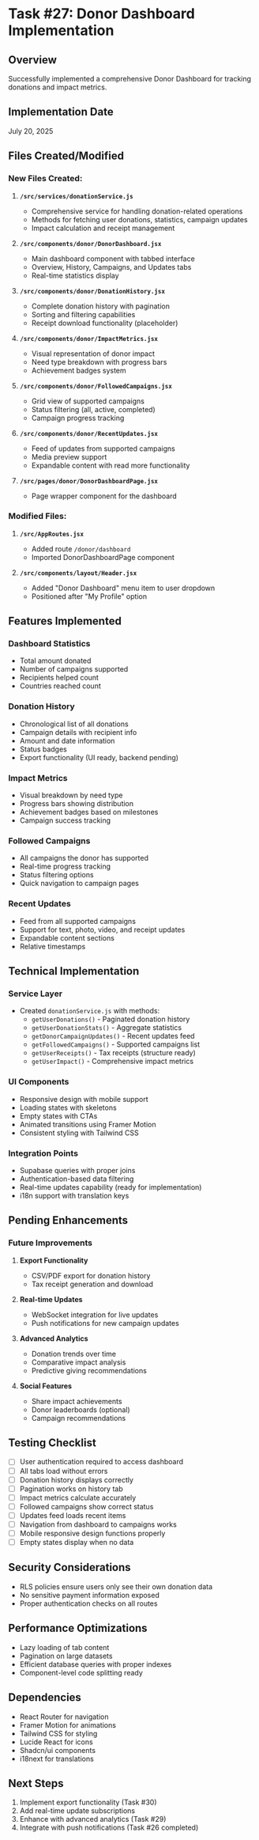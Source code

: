 # Task #27: Donor Dashboard Implementation

## Overview
Successfully implemented a comprehensive Donor Dashboard for tracking donations and impact metrics.

## Implementation Date
July 20, 2025

## Files Created/Modified

### New Files Created:
1. **`/src/services/donationService.js`**
   - Comprehensive service for handling donation-related operations
   - Methods for fetching user donations, statistics, campaign updates
   - Impact calculation and receipt management

2. **`/src/components/donor/DonorDashboard.jsx`**
   - Main dashboard component with tabbed interface
   - Overview, History, Campaigns, and Updates tabs
   - Real-time statistics display

3. **`/src/components/donor/DonationHistory.jsx`**
   - Complete donation history with pagination
   - Sorting and filtering capabilities
   - Receipt download functionality (placeholder)

4. **`/src/components/donor/ImpactMetrics.jsx`**
   - Visual representation of donor impact
   - Need type breakdown with progress bars
   - Achievement badges system

5. **`/src/components/donor/FollowedCampaigns.jsx`**
   - Grid view of supported campaigns
   - Status filtering (all, active, completed)
   - Campaign progress tracking

6. **`/src/components/donor/RecentUpdates.jsx`**
   - Feed of updates from supported campaigns
   - Media preview support
   - Expandable content with read more functionality

7. **`/src/pages/donor/DonorDashboardPage.jsx`**
   - Page wrapper component for the dashboard

### Modified Files:
1. **`/src/AppRoutes.jsx`**
   - Added route `/donor/dashboard`
   - Imported DonorDashboardPage component

2. **`/src/components/layout/Header.jsx`**
   - Added "Donor Dashboard" menu item to user dropdown
   - Positioned after "My Profile" option

## Features Implemented

### Dashboard Statistics
- Total amount donated
- Number of campaigns supported
- Recipients helped count
- Countries reached count

### Donation History
- Chronological list of all donations
- Campaign details with recipient info
- Amount and date information
- Status badges
- Export functionality (UI ready, backend pending)

### Impact Metrics
- Visual breakdown by need type
- Progress bars showing distribution
- Achievement badges based on milestones
- Campaign success tracking

### Followed Campaigns
- All campaigns the donor has supported
- Real-time progress tracking
- Status filtering options
- Quick navigation to campaign pages

### Recent Updates
- Feed from all supported campaigns
- Support for text, photo, video, and receipt updates
- Expandable content sections
- Relative timestamps

## Technical Implementation

### Service Layer
- Created `donationService.js` with methods:
  - `getUserDonations()` - Paginated donation history
  - `getUserDonationStats()` - Aggregate statistics
  - `getDonorCampaignUpdates()` - Recent updates feed
  - `getFollowedCampaigns()` - Supported campaigns list
  - `getUserReceipts()` - Tax receipts (structure ready)
  - `getUserImpact()` - Comprehensive impact metrics

### UI Components
- Responsive design with mobile support
- Loading states with skeletons
- Empty states with CTAs
- Animated transitions using Framer Motion
- Consistent styling with Tailwind CSS

### Integration Points
- Supabase queries with proper joins
- Authentication-based data filtering
- Real-time updates capability (ready for implementation)
- i18n support with translation keys

## Pending Enhancements

### Future Improvements
1. **Export Functionality**
   - CSV/PDF export for donation history
   - Tax receipt generation and download

2. **Real-time Updates**
   - WebSocket integration for live updates
   - Push notifications for new campaign updates

3. **Advanced Analytics**
   - Donation trends over time
   - Comparative impact analysis
   - Predictive giving recommendations

4. **Social Features**
   - Share impact achievements
   - Donor leaderboards (optional)
   - Campaign recommendations

## Testing Checklist
- [ ] User authentication required to access dashboard
- [ ] All tabs load without errors
- [ ] Donation history displays correctly
- [ ] Pagination works on history tab
- [ ] Impact metrics calculate accurately
- [ ] Followed campaigns show correct status
- [ ] Updates feed loads recent items
- [ ] Navigation from dashboard to campaigns works
- [ ] Mobile responsive design functions properly
- [ ] Empty states display when no data

## Security Considerations
- RLS policies ensure users only see their own donation data
- No sensitive payment information exposed
- Proper authentication checks on all routes

## Performance Optimizations
- Lazy loading of tab content
- Pagination on large datasets
- Efficient database queries with proper indexes
- Component-level code splitting ready

## Dependencies
- React Router for navigation
- Framer Motion for animations
- Tailwind CSS for styling
- Lucide React for icons
- Shadcn/ui components
- i18next for translations

## Next Steps
1. Implement export functionality (Task #30)
2. Add real-time update subscriptions
3. Enhance with advanced analytics (Task #29)
4. Integrate with push notifications (Task #26 completed)
